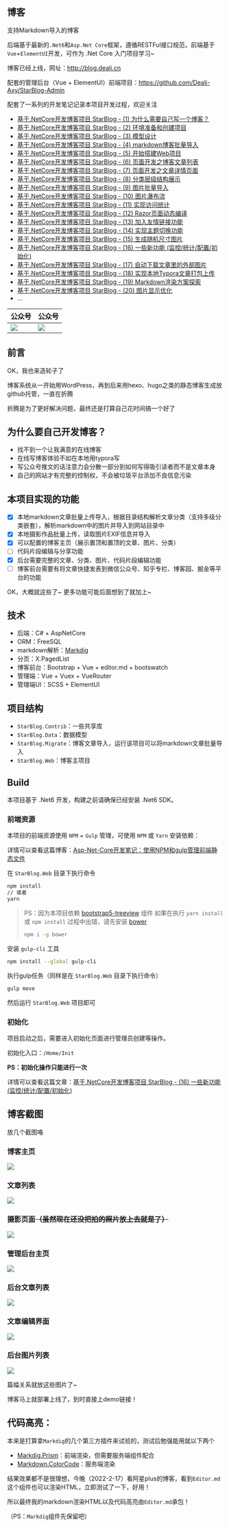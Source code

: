 ﻿## 博客

支持Markdown导入的博客

后端基于最新的`.Net6`和`Asp.Net Core`框架，遵循RESTFul接口规范，前端基于`Vue`+`ElementUI`开发，可作为 .Net Core 入门项目学习~

博客已经上线，网址：http://blog.deali.cn

配套的管理后台（Vue + ElementUI）前端项目：https://github.com/Deali-Axy/StarBlog-Admin

配套了一系列的开发笔记记录本项目开发过程，欢迎关注

- [基于.NetCore开发博客项目 StarBlog - (1) 为什么需要自己写一个博客？](https://www.cnblogs.com/deali/p/16104454.html)
- [基于.NetCore开发博客项目 StarBlog - (2) 环境准备和创建项目](https://www.cnblogs.com/deali/p/16172342.html)
- [基于.NetCore开发博客项目 StarBlog - (3) 模型设计](https://www.cnblogs.com/deali/p/16180920.html)
- [基于.NetCore开发博客项目 StarBlog - (4) markdown博客批量导入](https://www.cnblogs.com/deali/p/16211720.html)
- [基于.NetCore开发博客项目 StarBlog - (5) 开始搭建Web项目](https://www.cnblogs.com/deali/p/16276448.html)
- [基于.NetCore开发博客项目 StarBlog - (6) 页面开发之博客文章列表](https://www.cnblogs.com/deali/p/16286780.html)
- [基于.NetCore开发博客项目 StarBlog - (7) 页面开发之文章详情页面](https://www.cnblogs.com/deali/p/16293309.html)
- [基于.NetCore开发博客项目 StarBlog - (8) 分类层级结构展示](https://www.cnblogs.com/deali/p/16307604.html)
- [基于.NetCore开发博客项目 StarBlog - (9) 图片批量导入](https://www.cnblogs.com/deali/p/16328825.html)
- [基于.NetCore开发博客项目 StarBlog - (10) 图片瀑布流](https://www.cnblogs.com/deali/p/16335162.html)
- [基于.NetCore开发博客项目 StarBlog - (11) 实现访问统计](https://www.cnblogs.com/deali/p/16349155.html)
- [基于.NetCore开发博客项目 StarBlog - (12) Razor页面动态编译](https://www.cnblogs.com/deali/p/16391656.html)
- [基于.NetCore开发博客项目 StarBlog - (13) 加入友情链接功能](https://www.cnblogs.com/deali/p/16421699.html)
- [基于.NetCore开发博客项目 StarBlog - (14) 实现主题切换功能](https://www.cnblogs.com/deali/p/16441294.html)
- [基于.NetCore开发博客项目 StarBlog - (15) 生成随机尺寸图片](https://www.cnblogs.com/deali/p/16457314.html)
- [基于.NetCore开发博客项目 StarBlog - (16) 一些新功能 (监控/统计/配置/初始化)](https://www.cnblogs.com/deali/p/16523157.html)
- [基于.NetCore开发博客项目 StarBlog - (17) 自动下载文章里的外部图片](https://www.cnblogs.com/deali/p/16586437.html)
- [基于.NetCore开发博客项目 StarBlog - (18) 实现本地Typora文章打包上传](https://www.cnblogs.com/deali/p/16758878.html)
- [基于.NetCore开发博客项目 StarBlog - (19) Markdown渲染方案探索](https://www.cnblogs.com/deali/p/16834452.html)
- [基于.NetCore开发博客项目 StarBlog - (20) 图片显示优化](https://www.cnblogs.com/deali/p/16929677.html)
- ...


公众号 | 公众号 |
------- | ------ | 
![](https://gitee.com/deali/CodeZone/raw/master/images/coding_lab_logo.jpg) | ![](https://gitee.com/deali/CodeZone/raw/master/images/coding_lab_qr_code.jpg)   |


## 前言

OK，我也来造轮子了

博客系统从一开始用WordPress，再到后来用hexo、hugo之类的静态博客生成放github托管，一直在折腾

折腾是为了更好解决问题，最终还是打算自己花时间搞一个好了

## 为什么要自己开发博客？

- 找不到一个让我满意的在线博客
- 在线写博客体验不如在本地用typora写
- 写公众号推文的话注意力会分散一部分到如何写得吸引读者而不是文章本身
- 自己的网站才有完整的控制权，不会被垃圾平台添加不良信息污染

## 本项目实现的功能

- [x] 本地markdown文章批量上传导入，根据目录结构解析文章分类（支持多级分类嵌套），解析markdown中的图片并导入到网站目录中
- [x] 本地摄影作品批量上传，读取图片EXIF信息并导入
- [x] 可以配置的博客主页（展示置顶和置顶的文章、图片、分类）
- [ ] 代码片段编辑与分享功能
- [x] 后台需要完整的文章、分类、图片、代码片段编辑功能
- [ ] 博客前台需要有将文章快捷发表到微信公众号、知乎专栏、博客园、掘金等平台的功能

OK，大概就这些了~ 更多功能可能后面想到了就加上~


## 技术

- 后端：C# + AspNetCore
- ORM：FreeSQL
- markdown解析：[Markdig](https://github.com/xoofx/markdig)
- 分页：X.PagedList
- 博客前台：Bootstrap + Vue + editor.md + bootswatch
- 管理端：Vue + Vuex + VueRouter
- 管理端UI：SCSS + ElementUI

## 项目结构

- `StarBlog.Contrib`：一些共享库
- `StarBlog.Data`：数据模型
- `StarBlog.Migrate`：博客文章导入，运行该项目可以将markdown文章批量导入
- `StarBlog.Web`：博客主项目

## Build

本项目基于 .Net6 开发，构建之前请确保已经安装 .Net6 SDK。

### 前端资源

本项目的前端资源使用 `NPM` + `Gulp` 管理，可使用 `NPM` 或 `Yarn` 安装依赖：

详情可以查看这篇博客：[Asp-Net-Core开发笔记：使用NPM和gulp管理前端静态文件](https://www.cnblogs.com/deali/p/15905760.html)

在 `StarBlog.Web` 目录下执行命令

```bash
npm install
// 或者
yarn
```

> PS：因为本项目依赖 [bootstrap5-treeview](https://www.npmjs.com/package/bootstrap5-treeview) 组件
> 如果在执行 `yarn install` 或 `npm install` 过程中出错，请先安装 [bower](https://bower.io/)
> ```bash
> npm i -g bower
> ```

安装 `gulp-cli` 工具

```bash
npm install --global gulp-cli
```

执行gulp任务（同样是在 `StarBlog.Web` 目录下执行命令）

```bash
gulp move
```

然后运行 `StarBlog.Web` 项目即可

### 初始化

项目启动之后，需要进入初始化页面进行管理员创建等操作。

初始化入口：`/Home/Init`

**PS：初始化操作只能进行一次**

详情可以查看这篇文章：[基于.NetCore开发博客项目 StarBlog - (16) 一些新功能 (监控/统计/配置/初始化)](https://www.cnblogs.com/deali/p/16523157.html)


## 博客截图

放几个截图咯

### 博客主页

![](https://img2022.cnblogs.com/blog/866942/202204/866942-20220405225022304-2138815081.png)

### 文章列表

![](https://img2022.cnblogs.com/blog/866942/202204/866942-20220405225035489-449753828.png)

### 摄影页面~~（虽然现在还没把拍的照片放上去就是了）~~

![](https://img2022.cnblogs.com/blog/866942/202204/866942-20220405225044985-638927928.png)

### 管理后台主页

![](https://img2022.cnblogs.com/blog/866942/202204/866942-20220405225109051-1879120729.png)

### 后台文章列表

![](https://img2022.cnblogs.com/blog/866942/202204/866942-20220405225117978-1439315393.png)

### 文章编辑界面

![](https://img2022.cnblogs.com/blog/866942/202204/866942-20220405225126462-1862916154.png)

### 后台图片列表

![](https://img2022.cnblogs.com/blog/866942/202204/866942-20220405225135800-677882287.png)

篇幅关系就放这些图片了~

博客马上就部署上线了，到时直接上demo链接！


## 代码高亮：

本来是打算拿`Markdig`的几个第三方插件来试验的，测试后勉强能用就以下两个

- [Markdig.Prism](https://github.com/ilich/Markdig.Prism)：前端渲染，但需要服务端组件配合
- [Markdown.ColorCode](https://github.com/wbaldoumas/markdown-colorcode)：服务端渲染

结果效果都不是很理想，今晚（2022-2-17）看阿星plus的博客，看到`Editor.md`这个组件也可以渲染HTML，立即测试了一下，好用！

所以最终我的markdown渲染HTML以及代码高亮由`Editor.md`承包！

（PS：`Markdig`组件先保留吧）